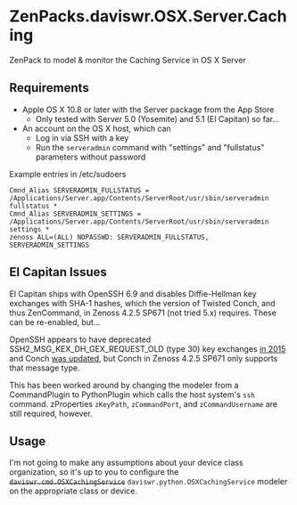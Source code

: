 # ZenPacks.daviswr.OSX.Server.Caching

ZenPack to model & monitor the Caching Service in OS X Server

## Requirements

* Apple OS X 10.8 or later with the Server package from the App Store
  * Only tested with Server 5.0 (Yosemite) and 5.1 (El Capitan) so far...
* An account on the OS X host, which can
  * Log in via SSH with a key
  * Run the `serveradmin` command with "settings" and "fullstatus" parameters without password

Example entries in /etc/sudoers

```
Cmnd_Alias SERVERADMIN_FULLSTATUS = /Applications/Server.app/Contents/ServerRoot/usr/sbin/serveradmin fullstatus *
Cmnd_Alias SERVERADMIN_SETTINGS = /Applications/Server.app/Contents/ServerRoot/usr/sbin/serveradmin settings *
zenoss ALL=(ALL) NOPASSWD: SERVERADMIN_FULLSTATUS, SERVERADMIN_SETTINGS
```

## El Capitan Issues

El Capitan ships with OpenSSH 6.9 and disables Diffie-Hellman key exchanges with SHA-1 hashes, which the version of Twisted Conch, and thus ZenCommand, in Zenoss 4.2.5 SP671 (not tried 5.x) requires. These can be re-enabled, but...

OpenSSH appears to have deprecated SSH2_MSG_KEX_DH_GEX_REQUEST_OLD (type 30) key exchanges [in 2015](https://anongit.mindrot.org/openssh.git/commit/?id=318be28cda1fd9108f2e6f2f86b0b7589ba2aed0) and Conch [was updated](https://twistedmatrix.com/trac/ticket/8100), but Conch in Zenoss 4.2.5 SP671 only supports that message type.

This has been worked around by changing the modeler from a CommandPlugin to PythonPlugin which calls the host system's `ssh` command. zProperties `zKeyPath`, `zCommandPort`, and `zCommandUsername` are still required, however.

## Usage

I'm not going to make any assumptions about your device class organization, so it's up to you to configure the ~~`daviswr.cmd.OSXCachingService`~~ `daviswr.python.OSXCachingService` modeler on the appropriate class or device.

